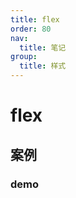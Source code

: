 ```yaml
---
title: flex
order: 80
nav:
  title: 笔记
group:
  title: 样式
---
```


# flex

## 案例

### demo

<code src="./_demos/style/flex/demo1.tsx"></code>
